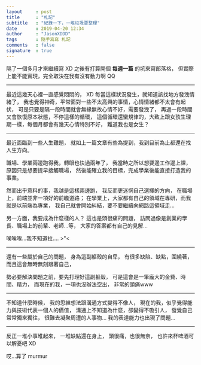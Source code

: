 ```yaml
---
layout     : post
title      : "札記"
subtitle   : "紀錄一下，一堆垃圾要整理"
date       : 2019-04-20 12:34
author     : "JasonXDDD"
tags       : 隨手寫寫 札記
comments   : false
signature  : true
---
```


隔了一個多月才來繼續寫 XD
之後有打算開個 **每週一篇** 的坑來寫部落格，
但實際上能不能實現，完全取決在我有沒有動力啊 QQ

---

最近這幾天心裡一直感覺悶悶的，
XD
每當這樣狀況發生，就知道該找地方發洩情緒了，
我也覺得神奇，平常面對一些不太高興的事情，心情情緒都不太會有起伏，
可是只要是隔一段時間就會無緣無故心情不好，需要發洩了，
再過一段時間又會恢復原本狀態，不停這樣的循環，
這個循環還蠻規律的，大致上跟女孩生理期一樣，每個月都會有幾天心情特別不好，
難道我也是女生？

---

最近面臨到一些人生難題，
就如上一篇文章有些為提到，我到目前為止都還在找人生方向。

職場、學業兩邊跑得我，轉眼也快過兩年了，
我當時之所以想要邊工作邊上課，原因只是想要提早接觸職場，
然後能確立我的目標，完成學業後能直接打造我的事業。

然而出乎意料的事，我越是這樣兩邊跑，
我反而更迷惘自己選擇的方向，
在職場上，前端並非一項好的前瞻道路；
在學業上，大家都有自己的領域在專研，而我就是以前端為專業，
我自己就會開始糾結，要不要繼續向網路這領域走...

另一方面，我要成為什麼樣的人？
這也是頭很痛的問題，
訪問過像是創業的學長、職場上的前輩、老師...等，
大家的答案都有自己的見解...

唉唉唉...我不知道拉.... >"<

----

還有一些屬於自己的問題，
身為這副軀殼的自卑，
有很多缺陷、缺點，圍繞著，
而且這會無時無刻跟著自己，

勢必要解決問題之前，要先打理好這副軀殼，
可是這會是一筆龐大的金費、時間、精力，
而現在的我，一項也沒辦法空出，
非常的頭痛www

---

不知道什麼時候，
我的思維想法跟溝通方式變得不像人，
現在的我，似乎覺得能力與技術代表一個人的價值，
溝通上不知道為什麼，卻變得不吸引人，
發覺自己常常獨來獨往，
很難去凝聚周遭的人事物...
我的表達能力也出現了問題...

--- 

反正一堆小事堆起來，
一堆缺點還在身上，
頭很痛，也很無奈，
也許來杯啤酒可以解憂吧 XD


哎...算了
murmur